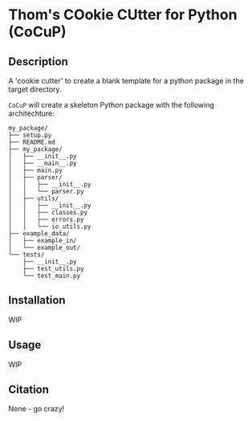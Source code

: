 # Thom's COokie CUtter for Python (CoCuP)

## Description
A 'cookie cutter' to create a blank template for a python package in the target directory.

`CoCuP` will create a skeleton Python package with the following architechture:

```
my_package/
├── setup.py
├── README.md
├── my_package/
│   ├── __init__.py
│   ├── __main__.py
│   ├── main.py
│   ├── parser/
│   │   ├── __init__.py
│   │   └── parser.py
│   ├── utils/
│   │   ├── __init__.py
│   │   ├── classes.py
│   │   ├── errors.py
│   │   └── io_utils.py
├── example_data/
│   ├── example_in/
│   └── example_out/
└── tests/
    ├── __init__.py
    ├── test_utils.py
    └── test_main.py
```

## Installation
WIP

## Usage
WIP

## Citation
None - go crazy!
